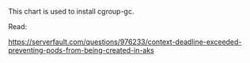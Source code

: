 This chart is used to install cgroup-gc.

Read:

https://serverfault.com/questions/976233/context-deadline-exceeded-preventing-pods-from-being-created-in-aks
